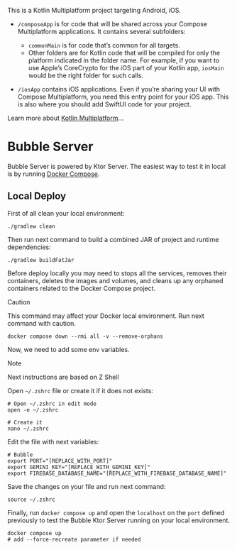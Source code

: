 This is a Kotlin Multiplatform project targeting Android, iOS.

* `/composeApp` is for code that will be shared across your Compose Multiplatform applications.
  It contains several subfolders:
  - `commonMain` is for code that’s common for all targets.
  - Other folders are for Kotlin code that will be compiled for only the platform indicated in the folder name.
    For example, if you want to use Apple’s CoreCrypto for the iOS part of your Kotlin app,
    `iosMain` would be the right folder for such calls.

* `/iosApp` contains iOS applications. Even if you’re sharing your UI with Compose Multiplatform, 
  you need this entry point for your iOS app. This is also where you should add SwiftUI code for your project.


Learn more about [Kotlin Multiplatform](https://www.jetbrains.com/help/kotlin-multiplatform-dev/get-started.html)…

# Bubble Server

Bubble Server is powered by Ktor Server. The easiest way to test it in local is by running
[Docker Compose](https://ktor.io/docs/docker-compose.html).

## Local Deploy

First of all clean your local environment:

```shell
./gradlew clean
```

Then run next command to build a combined JAR of project and runtime dependencies:

```shell
./gradlew buildFatJar
```

Before deploy locally you may need to stops all the services, removes their containers, deletes the 
images and volumes, and cleans up any orphaned containers related to the Docker Compose project.

> [!CAUTION]
> This command may affect your Docker local environment. Run next command with caution.

```shell
docker compose down --rmi all -v --remove-orphans
```

Now, we need to add some env variables.

> [!NOTE]  
> Next instructions are based on Z Shell 

Open `~/.zshrc` file or create it if it does not exists:

```shell
# Open ~/.zshrc in edit mode
open -e ~/.zshrc

# Create it
nano ~/.zshrc
```

Edit the file with next variables:

```plaintext
# Bubble
export PORT="[REPLACE_WITH_PORT]"
export GEMINI_KEY="[REPLACE_WITH_GEMINI_KEY]"
export FIREBASE_DATABASE_NAME="[REPLACE_WITH_FIREBASE_DATABASE_NAME]"
```

Save the changes on your file and run next command:

```shell
source ~/.zshrc
```

Finally, run `docker compose up` and open the `localhost` on the `port` defined previously to test
the Bubble Ktor Server running on your local environment.

```shell
docker compose up
# add --force-recreate parameter if needed
```
